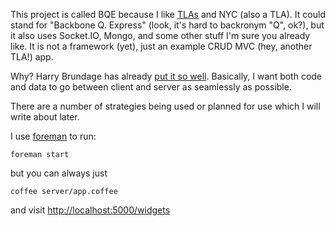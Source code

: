 This project is called BQE because I like [TLAs](http://en.wikipedia.org/wiki/Three-letter_acronym) and NYC (also a TLA).
It could stand for "Backbone Q. Express" (look, it's hard to backronym "Q", ok?),
but it also uses Socket.IO, Mongo, and some other stuff I'm sure you already like.
It is not a framework (yet), just an example CRUD MVC (hey, another TLA!) app.

Why? Harry Brundage has already [put it so well](http://harry.me/2011/01/27/today-web-development-sucks/).
Basically, I want both code and data to go between client and server as seamlessly as possible.

There are a number of strategies being used or planned for use which I will write about later.

I use [foreman](https://github.com/ddollar/foreman) to run:

`foreman start`

but you can always just

`coffee server/app.coffee`

and visit [http://localhost:5000/widgets](http://localhost:5000/widgets)